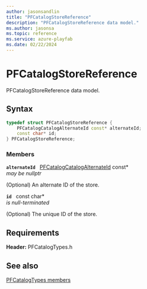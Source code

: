 ```yaml
---
author: jasonsandlin
title: "PFCatalogStoreReference"
description: "PFCatalogStoreReference data model."
ms.author: jasonsa
ms.topic: reference
ms.service: azure-playfab
ms.date: 02/22/2024
---
```


# PFCatalogStoreReference  

PFCatalogStoreReference data model.  

## Syntax  
  
```cpp
typedef struct PFCatalogStoreReference {  
    PFCatalogCatalogAlternateId const* alternateId;  
    const char* id;  
} PFCatalogStoreReference;  
```
  
### Members  
  
**`alternateId`** &nbsp; [PFCatalogCatalogAlternateId](pfcatalogcatalogalternateid.md) const*  
*may be nullptr*  
  
(Optional) An alternate ID of the store.
  
**`id`** &nbsp; const char*  
*is null-terminated*  
  
(Optional) The unique ID of the store.
  
  
## Requirements  
  
**Header:** PFCatalogTypes.h
  
## See also  
[PFCatalogTypes members](../pfcatalogtypes_members.md)  

  
  
